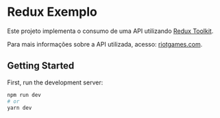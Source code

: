 # Redux Exemplo


Este projeto implementa o consumo de uma API utilizando [Redux Toolkit](https://redux.js.org/introduction/getting-started).

Para mais informações sobre a API utilizada, acesso: [riotgames.com](https://developer.riotgames.com/docs/lol).

## Getting Started

First, run the development server:

```bash
npm run dev
# or
yarn dev
```
